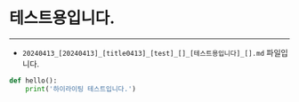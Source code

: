 
# 테스트용입니다.

---

* `20240413_[20240413]_[title0413]_[test]_[]_[테스트용입니다]_[].md` 파일입니다.
```python
def hello():
    print('하이라이팅 테스트입니다.')
```
